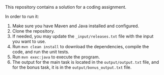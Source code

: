 This repository contains a solution for a coding assignment.

In order to run it:

1. Make sure you have Maven and Java installed and configured.
2. Clone the repository.
3. If needed, you may update the `_input/releases.txt` file with the input you want to use.
4. Run `mvn clean install` to download the dependencies, compile the code, and run the unit tests.
5. Run `mvn exec:java` to execute the program.
6. The output for the main task is located in the `output/output.txt` file, and for the bonus task, it is in the `output/bonus_output.txt` file.
